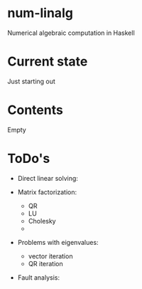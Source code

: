 # num-linalg
Numerical algebraic computation in Haskell

# Current state
Just starting out

# Contents
Empty

# ToDo's
- Direct linear solving:

- Matrix factorization:
  - QR
  - LU
  - Cholesky
  -
  
- Problems with eigenvalues:
  - vector iteration
  - QR iteration
  
- Fault analysis:
